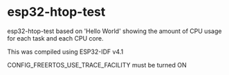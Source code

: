 # esp32-htop-test

esp32-htop-test based on 'Hello World' showing the amount of CPU usage for each task and each CPU core.

This was compiled using ESP32-IDF v4.1

CONFIG_FREERTOS_USE_TRACE_FACILITY must be turned ON
